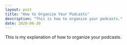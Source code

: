 ```yaml
---
layout: post
title: "How to Organize Your Podcasts"
description: "This is how to organize your podcasts."
date: 2020-06-30
---
```


This is my explanation of how to organize your podcasts.